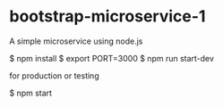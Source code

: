 # bootstrap-microservice-1
A simple microservice using node.js

$ npm install
$ export PORT=3000
$ npm run start-dev

for production or testing

$ npm start
